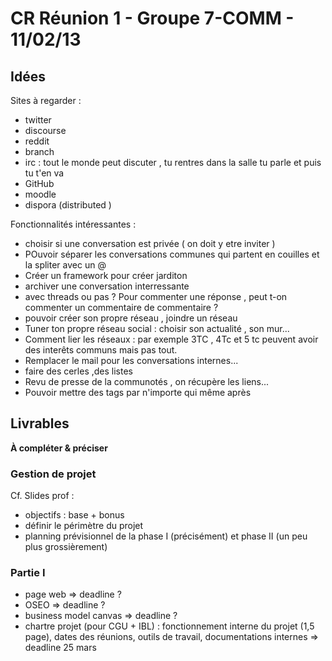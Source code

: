 # CR Réunion 1 - Groupe 7-COMM - 11/02/13
## Idées
Sites à regarder :

- twitter 
- discourse
- reddit
- branch
- irc : tout le monde peut discuter , tu rentres dans la salle tu parle et puis tu t'en va
- GitHub
- moodle
- dispora (distributed )

Fonctionnalités intéressantes :

- choisir si une conversation est privée ( on doit y etre inviter )
- POuvoir séparer les conversations communes qui partent en couilles et la spliter avec un @
- Créer un framework pour créer jarditon
- archiver une conversation interressante
- avec threads ou pas ? Pour commenter une réponse , peut t-on commenter un commentaire de commentaire ?
- pouvoir créer son propre réseau , joindre un réseau
- Tuner ton propre réseau social : choisir son actualité , son mur...
- Comment lier les réseaux : par exemple 3TC , 4Tc et 5 tc peuvent avoir des interêts communs mais pas tout.
- Remplacer le mail pour les conversations internes...
- faire des cerles ,des listes 
- Revu de presse de la communotés , on récupère les liens...
- Pouvoir mettre des tags par n'importe qui même après

## Livrables

**À compléter & préciser**

### Gestion de projet
Cf. Slides prof :

- objectifs : base + bonus 
- définir le périmètre du projet
- planning prévisionnel de la phase I (précisément) et phase II (un peu plus grossièrement)

### Partie I

- page web => deadline ?
- OSEO => deadline ?
- business model canvas => deadline ?
- chartre projet (pour CGU + IBL) : fonctionnement interne du projet (1,5 page), dates des réunions, outils de travail, documentations internes  => deadline 25 mars